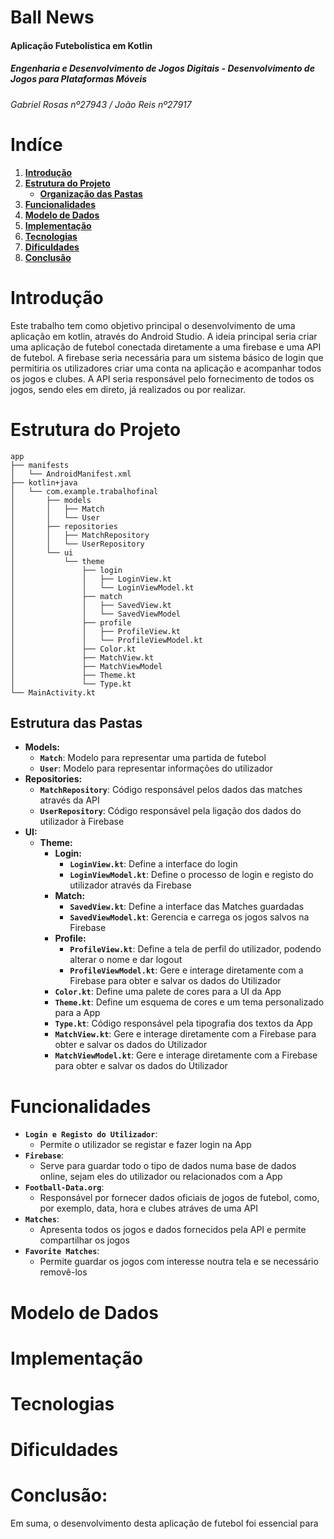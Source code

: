 # Ball News

#### Aplicação Futebolística em Kotlin

##### Engenharia e Desenvolvimento de Jogos Digitais - Desenvolvimento de Jogos para Plataformas Móveis
###### Gabriel Rosas nº27943 / João Reis nº27917 

# __Indíce__
1. [__Introdução__](#Introdução)
2. [__Estrutura do Projeto__](#Estrutura)
   * [__Organização das Pastas__](#Pastas)
4. [__Funcionalidades__](#Funcionalidades)
5. [__Modelo de Dados__](#ModelodeDados)
6. [__Implementação__](#Implementação)
7. [__Tecnologias__](#Tecnologias)
8. [__Dificuldades__](#Dificuldades)
9. [__Conclusão__](#Conclusão)

# __Introdução__

Este trabalho tem como objetivo principal o desenvolvimento de uma aplicação em kotlin, através do Android Studio. A ideia principal seria criar uma aplicação de futebol conectada diretamente a uma firebase e uma API de futebol. A firebase seria necessária para um sistema básico de login que permitiria os utilizadores criar uma conta na aplicação e acompanhar todos os jogos e clubes. A API seria responsável pelo fornecimento de todos os jogos, sendo eles em direto, já realizados ou por realizar. 

# __Estrutura do Projeto__

```plaintext
app
├── manifests
│   └── AndroidManifest.xml
├── kotlin+java
│   └── com.example.trabalhofinal
│       ├── models
│       │   ├── Match
│       │   └── User
│       ├── repositories
│       │   ├── MatchRepository
│       │   └── UserRepository
│       └── ui
│           └── theme
│               ├── login
│               │   ├── LoginView.kt
│               │   └── LoginViewModel.kt
│               ├── match
│               │   ├── SavedView.kt
│               │   └── SavedViewModel
│               ├── profile
│               │   ├── ProfileView.kt
│               │   └── ProfileViewModel.kt
│               ├── Color.kt
│               ├── MatchView.kt
│               ├── MatchViewModel
│               ├── Theme.kt
│               └── Type.kt
└── MainActivity.kt
```
## __Estrutura das Pastas__

* __Models:__
  - **`Match`**: Modelo para representar uma partida de futebol
  - **`User`**: Modelo para representar informações do utilizador
* __Repositories:__
  - **`MatchRepository`**: Código responsável pelos dados das matches através da API
  - **`UserRepository`**: Código responsável pela ligação dos dados do utilizador à Firebase
* __UI:__
  * __Theme:__
    * __Login:__
      - **`LoginView.kt`**: Define a interface do login
      - **`LoginViewModel.kt`**: Define o processo de login e registo do utilizador através da Firebase
    * __Match:__
      - **`SavedView.kt`**: Define a interface das Matches guardadas
      - **`SavedViewModel.kt`**: Gerencia e carrega os jogos salvos na Firebase
    * __Profile:__
      - **`ProfileView.kt`**: Define a tela de perfil do utilizador, podendo alterar o nome e dar logout
      - **`ProfileViewModel.kt`**: Gere e interage diretamente com a Firebase para obter e salvar os dados do Utilizador
    - **`Color.kt`**: Define uma palete de cores para a UI da App
    - **`Theme.kt`**: Define um esquema de cores e um tema personalizado para a App
    - **`Type.kt`**: Código responsável pela tipografia dos textos da App
    - **`MatchView.kt`**: Gere e interage diretamente com a Firebase para obter e salvar os dados do Utilizador
    - **`MatchViewModel.kt`**: Gere e interage diretamente com a Firebase para obter e salvar os dados do Utilizador

# __Funcionalidades__
  - **`Login e Registo do Utilizador`**:
    * Permite o utilizador se registar e fazer login na App
  - **`Firebase`**:
    * Serve para guardar todo o tipo de dados numa base de dados online, sejam eles do utilizador ou relacionados com a App
  - **`Football-Data.org`**:
    * Responsável por fornecer dados oficiais de jogos de futebol, como, por exemplo, data, hora e clubes atráves de uma API
  - **`Matches`**:
    * Apresenta todos os jogos e dados fornecidos pela API e permite compartilhar os jogos
  - **`Favorite Matches`**:
    * Permite guardar os jogos com interesse noutra tela e se necessário removê-los


<a name="ModelodeDados"></a>
# __Modelo de Dados__






# __Implementação__
# __Tecnologias__
# __Dificuldades__


# __Conclusão:__
Em suma, o desenvolvimento desta aplicação de futebol foi essencial para
